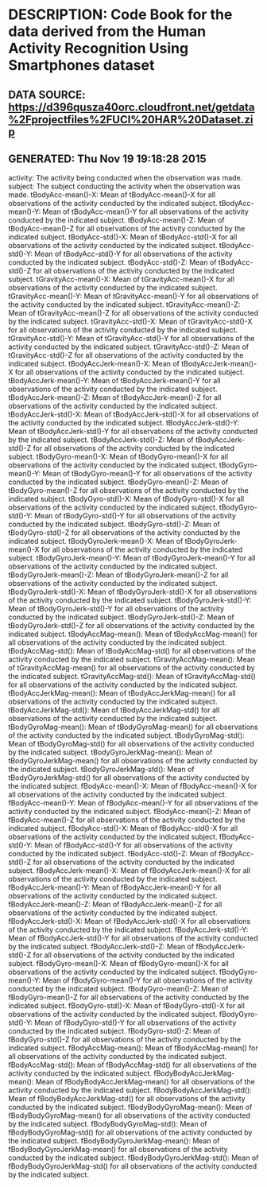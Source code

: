 # DESCRIPTION: Code Book for the data derived from the Human Activity Recognition Using Smartphones dataset
## DATA SOURCE: https://d396qusza40orc.cloudfront.net/getdata%2Fprojectfiles%2FUCI%20HAR%20Dataset.zip
## GENERATED: Thu Nov 19 19:18:28 2015
activity: The activity being conducted when the observation was made.
subject: The subject conducting the activity when the observation was made.
tBodyAcc-mean()-X: Mean of tBodyAcc-mean()-X for all observations of the activity conducted by the indicated subject.
tBodyAcc-mean()-Y: Mean of tBodyAcc-mean()-Y for all observations of the activity conducted by the indicated subject.
tBodyAcc-mean()-Z: Mean of tBodyAcc-mean()-Z for all observations of the activity conducted by the indicated subject.
tBodyAcc-std()-X: Mean of tBodyAcc-std()-X for all observations of the activity conducted by the indicated subject.
tBodyAcc-std()-Y: Mean of tBodyAcc-std()-Y for all observations of the activity conducted by the indicated subject.
tBodyAcc-std()-Z: Mean of tBodyAcc-std()-Z for all observations of the activity conducted by the indicated subject.
tGravityAcc-mean()-X: Mean of tGravityAcc-mean()-X for all observations of the activity conducted by the indicated subject.
tGravityAcc-mean()-Y: Mean of tGravityAcc-mean()-Y for all observations of the activity conducted by the indicated subject.
tGravityAcc-mean()-Z: Mean of tGravityAcc-mean()-Z for all observations of the activity conducted by the indicated subject.
tGravityAcc-std()-X: Mean of tGravityAcc-std()-X for all observations of the activity conducted by the indicated subject.
tGravityAcc-std()-Y: Mean of tGravityAcc-std()-Y for all observations of the activity conducted by the indicated subject.
tGravityAcc-std()-Z: Mean of tGravityAcc-std()-Z for all observations of the activity conducted by the indicated subject.
tBodyAccJerk-mean()-X: Mean of tBodyAccJerk-mean()-X for all observations of the activity conducted by the indicated subject.
tBodyAccJerk-mean()-Y: Mean of tBodyAccJerk-mean()-Y for all observations of the activity conducted by the indicated subject.
tBodyAccJerk-mean()-Z: Mean of tBodyAccJerk-mean()-Z for all observations of the activity conducted by the indicated subject.
tBodyAccJerk-std()-X: Mean of tBodyAccJerk-std()-X for all observations of the activity conducted by the indicated subject.
tBodyAccJerk-std()-Y: Mean of tBodyAccJerk-std()-Y for all observations of the activity conducted by the indicated subject.
tBodyAccJerk-std()-Z: Mean of tBodyAccJerk-std()-Z for all observations of the activity conducted by the indicated subject.
tBodyGyro-mean()-X: Mean of tBodyGyro-mean()-X for all observations of the activity conducted by the indicated subject.
tBodyGyro-mean()-Y: Mean of tBodyGyro-mean()-Y for all observations of the activity conducted by the indicated subject.
tBodyGyro-mean()-Z: Mean of tBodyGyro-mean()-Z for all observations of the activity conducted by the indicated subject.
tBodyGyro-std()-X: Mean of tBodyGyro-std()-X for all observations of the activity conducted by the indicated subject.
tBodyGyro-std()-Y: Mean of tBodyGyro-std()-Y for all observations of the activity conducted by the indicated subject.
tBodyGyro-std()-Z: Mean of tBodyGyro-std()-Z for all observations of the activity conducted by the indicated subject.
tBodyGyroJerk-mean()-X: Mean of tBodyGyroJerk-mean()-X for all observations of the activity conducted by the indicated subject.
tBodyGyroJerk-mean()-Y: Mean of tBodyGyroJerk-mean()-Y for all observations of the activity conducted by the indicated subject.
tBodyGyroJerk-mean()-Z: Mean of tBodyGyroJerk-mean()-Z for all observations of the activity conducted by the indicated subject.
tBodyGyroJerk-std()-X: Mean of tBodyGyroJerk-std()-X for all observations of the activity conducted by the indicated subject.
tBodyGyroJerk-std()-Y: Mean of tBodyGyroJerk-std()-Y for all observations of the activity conducted by the indicated subject.
tBodyGyroJerk-std()-Z: Mean of tBodyGyroJerk-std()-Z for all observations of the activity conducted by the indicated subject.
tBodyAccMag-mean(): Mean of tBodyAccMag-mean() for all observations of the activity conducted by the indicated subject.
tBodyAccMag-std(): Mean of tBodyAccMag-std() for all observations of the activity conducted by the indicated subject.
tGravityAccMag-mean(): Mean of tGravityAccMag-mean() for all observations of the activity conducted by the indicated subject.
tGravityAccMag-std(): Mean of tGravityAccMag-std() for all observations of the activity conducted by the indicated subject.
tBodyAccJerkMag-mean(): Mean of tBodyAccJerkMag-mean() for all observations of the activity conducted by the indicated subject.
tBodyAccJerkMag-std(): Mean of tBodyAccJerkMag-std() for all observations of the activity conducted by the indicated subject.
tBodyGyroMag-mean(): Mean of tBodyGyroMag-mean() for all observations of the activity conducted by the indicated subject.
tBodyGyroMag-std(): Mean of tBodyGyroMag-std() for all observations of the activity conducted by the indicated subject.
tBodyGyroJerkMag-mean(): Mean of tBodyGyroJerkMag-mean() for all observations of the activity conducted by the indicated subject.
tBodyGyroJerkMag-std(): Mean of tBodyGyroJerkMag-std() for all observations of the activity conducted by the indicated subject.
fBodyAcc-mean()-X: Mean of fBodyAcc-mean()-X for all observations of the activity conducted by the indicated subject.
fBodyAcc-mean()-Y: Mean of fBodyAcc-mean()-Y for all observations of the activity conducted by the indicated subject.
fBodyAcc-mean()-Z: Mean of fBodyAcc-mean()-Z for all observations of the activity conducted by the indicated subject.
fBodyAcc-std()-X: Mean of fBodyAcc-std()-X for all observations of the activity conducted by the indicated subject.
fBodyAcc-std()-Y: Mean of fBodyAcc-std()-Y for all observations of the activity conducted by the indicated subject.
fBodyAcc-std()-Z: Mean of fBodyAcc-std()-Z for all observations of the activity conducted by the indicated subject.
fBodyAccJerk-mean()-X: Mean of fBodyAccJerk-mean()-X for all observations of the activity conducted by the indicated subject.
fBodyAccJerk-mean()-Y: Mean of fBodyAccJerk-mean()-Y for all observations of the activity conducted by the indicated subject.
fBodyAccJerk-mean()-Z: Mean of fBodyAccJerk-mean()-Z for all observations of the activity conducted by the indicated subject.
fBodyAccJerk-std()-X: Mean of fBodyAccJerk-std()-X for all observations of the activity conducted by the indicated subject.
fBodyAccJerk-std()-Y: Mean of fBodyAccJerk-std()-Y for all observations of the activity conducted by the indicated subject.
fBodyAccJerk-std()-Z: Mean of fBodyAccJerk-std()-Z for all observations of the activity conducted by the indicated subject.
fBodyGyro-mean()-X: Mean of fBodyGyro-mean()-X for all observations of the activity conducted by the indicated subject.
fBodyGyro-mean()-Y: Mean of fBodyGyro-mean()-Y for all observations of the activity conducted by the indicated subject.
fBodyGyro-mean()-Z: Mean of fBodyGyro-mean()-Z for all observations of the activity conducted by the indicated subject.
fBodyGyro-std()-X: Mean of fBodyGyro-std()-X for all observations of the activity conducted by the indicated subject.
fBodyGyro-std()-Y: Mean of fBodyGyro-std()-Y for all observations of the activity conducted by the indicated subject.
fBodyGyro-std()-Z: Mean of fBodyGyro-std()-Z for all observations of the activity conducted by the indicated subject.
fBodyAccMag-mean(): Mean of fBodyAccMag-mean() for all observations of the activity conducted by the indicated subject.
fBodyAccMag-std(): Mean of fBodyAccMag-std() for all observations of the activity conducted by the indicated subject.
fBodyBodyAccJerkMag-mean(): Mean of fBodyBodyAccJerkMag-mean() for all observations of the activity conducted by the indicated subject.
fBodyBodyAccJerkMag-std(): Mean of fBodyBodyAccJerkMag-std() for all observations of the activity conducted by the indicated subject.
fBodyBodyGyroMag-mean(): Mean of fBodyBodyGyroMag-mean() for all observations of the activity conducted by the indicated subject.
fBodyBodyGyroMag-std(): Mean of fBodyBodyGyroMag-std() for all observations of the activity conducted by the indicated subject.
fBodyBodyGyroJerkMag-mean(): Mean of fBodyBodyGyroJerkMag-mean() for all observations of the activity conducted by the indicated subject.
fBodyBodyGyroJerkMag-std(): Mean of fBodyBodyGyroJerkMag-std() for all observations of the activity conducted by the indicated subject.
